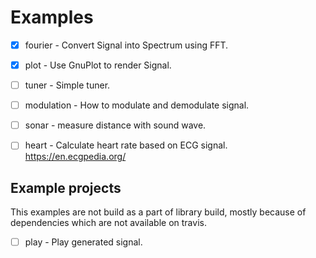 # Examples

  * [x] fourier - Convert Signal into Spectrum using FFT.
  * [x] plot - Use GnuPlot to render Signal.
  * [ ] tuner - Simple tuner.
  * [ ] modulation - How to modulate and demodulate signal.
  * [ ] sonar - measure distance with sound wave.
  * [ ] heart - Calculate heart rate based on ECG signal. https://en.ecgpedia.org/


## Example projects

This examples are not build as a part of library build, mostly because of dependencies which are
not available on travis.

  * [ ] play - Play generated signal.
